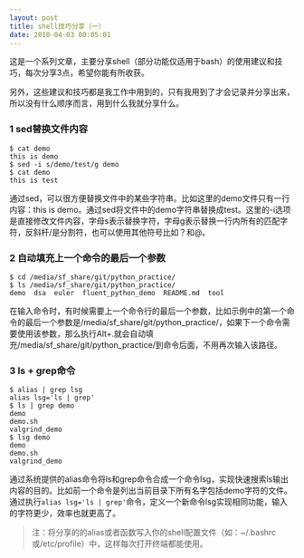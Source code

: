 ```yaml
---
layout: post
title: shell技巧分享（一）
date: 2018-04-03 00:05:01
---
```


这是一个系列文章，主要分享shell（部分功能仅适用于bash）的使用建议和技巧，每次分享3点，希望你能有所收获。

另外，这些建议和技巧都是我工作中用到的，只有我用到了才会记录并分享出来，所以没有什么顺序而言，用到什么我就分享什么。

### 1 sed替换文件内容

```
$ cat demo
this is demo
$ sed -i s/demo/test/g demo
$ cat demo
this is test
```

通过sed，可以很方便替换文件中的某些字符串。比如这里的demo文件只有一行内容：this is demo。通过sed将文件中的demo字符串替换成test。这里的-i选项是直接修改文件内容，字母s表示替换字符，字母g表示替换一行内所有的匹配字符，反斜杆/是分割符，也可以使用其他符号比如？和@。

### 2 自动填充上一个命令的最后一个参数

```
$ cd /media/sf_share/git/python_practice/
$ ls /media/sf_share/git/python_practice/
demo  dsa  euler  fluent_python_demo  README.md  tool
```

在输入命令时，有时候需要上一个命令行的最后一个参数，比如示例中的第一个命令的最后一个参数是/media/sf_share/git/python_practice/，如果下一个命令需要使用该参数，那么执行Alt+.就会自动填充/media/sf_share/git/python_practice/到命令后面，不用再次输入该路径。

### 3 ls + grep命令

```
$ alias | grep lsg
alias lsg='ls | grep'
$ ls | grep demo
demo
demo.sh
valgrind_demo
$ lsg demo
demo
demo.sh
valgrind_demo
```

通过系统提供的alias命令将ls和grep命令合成一个命令lsg，实现快速搜索ls输出内容的目的。比如前一个命令是列出当前目录下所有名字包括demo字符的文件。通过执行`alias lsg='ls | grep'`命令，定义一个新命令lsg实现相同功能，输入的字符更少，效率也就更高了。

>注：将分享的的alias或者函数写入你的shell配置文件（如：~/.bashrc或/etc/profile）中，这样每次打开终端都能使用。
